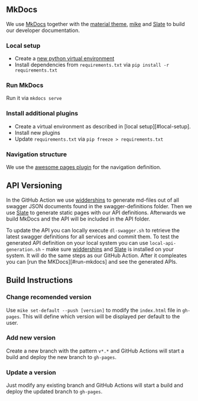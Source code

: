 ## MkDocs

We use [MkDocs][mkdocs] together with the [material theme][material-theme],  [mike][mike] and [Slate][slate] to build our developer documentation. 

### Local setup 

- Create a [new python virtual environment][python-env]
- Install dependencies from `requirements.txt` via `pip install -r requirements.txt`

### Run MkDocs

Run it via `mkdocs serve`

### Install additional plugins

- Create a virtual environment as described in [local setup][#local-setup].
- Install new plugins
- Update `requirements.txt` via `pip freeze > requirements.txt`

### Navigation structure

We use the [awesome pages plugin][awesome-pages-plugin] for the navigation definition.


## API Versioning

In the GitHub Action we use [widdershins][widdershins] to generate md-files out of all swagger JSON documents found in the swagger-definitions folder. Then we use [Slate][slate] to generate static pages with our API definitions. Afterwards we build MkDocs and the API will be included in the API folder. 

To update the API you can locally execute `dl-swagger.sh` to retrieve the latest swagger definitions for all services and commit them. To test the generated API definition on your local system you can use `local-api-generation.sh` - make sure [widdershins][widdershins] and [Slate][slate] is installed on your system. It will do the same steps as our GitHub Action. After it compleates you can [run the MKDocs][#run-mkdocs] and see the generated APIs.

## Build Instructions

### Change recomended version

Use `mike set-default --push [version]` to modify the `index.html` file in `gh-pages`. This will define which version will be displayed per default to the user.

### Add new version

Create a new branch with the pattern `v*.*` and GitHub Actions will start a build and deploy the new branch to `gh-pages`.

### Update a version

Just modify any existing branch and GitHub Actions will start a build and deploy the updated branch to `gh-pages`.


[mkdocs]: https://github.com/mkdocs/mkdocs
[material-theme]: https://squidfunk.github.io/mkdocs-material/
[mike]: https://github.com/jimporter/mike
[python-env]: https://docs.python.org/3/library/venv.html
[awesome-pages-plugin]: https://github.com/lukasgeiter/mkdocs-awesome-pages-plugin
[widdershins]: https://github.com/mermade/widdershins
[slate]: https://github.com/slatedocs/slate

